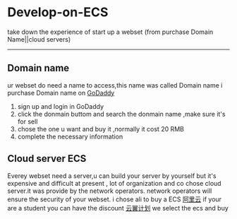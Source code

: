 # Develop-on-ECS
take down the experience of start up a webset (from purchase Domain Name||cloud servers) 

***

## Domain name
ur webset do need a name to access,this name was called Domain name
i purchase Domain name on [GoDaddy](https://sg.godaddy.com/)
1. sign up and login in GoDaddy 
2. click the donmain buttom and search the donmain name ,make sure it's for sell 
3. chose the one u want and buy it ,normally it cost 20 RMB 
4. complete the necessary information

## Cloud server ECS
Everey webset need a server,u can build your server by yourself but it's expensive and difficult
at present , lot of organization and co chose cloud server.it was provide by the network operators. 
network operators will ensure the security of your webset. 
i chose ali to buy a ECS [阿里云](https://www.aliyun.com/)
if your are a student you can have the discount [云翼计划](https://promotion.aliyun.com/ntms/act/campus2018.html)
we select the ecs and buy 
